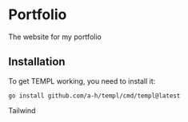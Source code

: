 # Portfolio

The website for my portfolio

## Installation

To get TEMPL working, you need to install it:

``` go install github.com/a-h/templ/cmd/templ@latest ```

Tailwind
